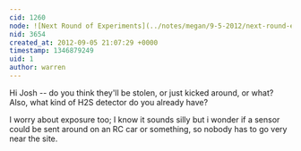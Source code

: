 ```yaml
---
cid: 1260
node: ![Next Round of Experiments](../notes/megan/9-5-2012/next-round-experiments)
nid: 3654
created_at: 2012-09-05 21:07:29 +0000
timestamp: 1346879249
uid: 1
author: warren
---
```


Hi Josh -- do you think they'll be stolen, or just kicked around, or what? Also, what kind of H2S detector do you already have? 

I worry about exposure too; I know it sounds silly but i wonder if a sensor could be sent around on an RC car or something, so nobody has to go very near the site. 